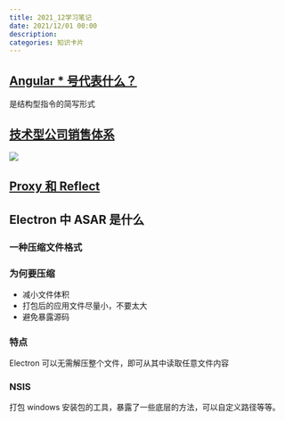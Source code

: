 ```yaml
---
title: 2021_12学习笔记
date: 2021/12/01 00:00
description:
categories: 知识卡片
---
```

## [Angular * 号代表什么？](https://stackoverflow.com/questions/40078189/angular-why-asterisk)
是结构型指令的简写形式

## [技术型公司销售体系](https://mp.weixin.qq.com/s?__biz=MjM5MzE3NzE1OA==&mid=2247498162&idx=1&sn=038738f34a98808fa7bd5065c35e46c2&chksm=a699b29b91ee3b8d3f0ebe9656e8b45ad64f3c31f438ba4fb6c8a0993ad981d93785b1869055&mpshare=1&scene=1&srcid=12109lYwsbfeCngwcIFiSgDr&sharer_sharetime=1639288325755&sharer_shareid=703dda51c230f59ac9e88b0f0dad80b0&version=3.1.19.90358&platform=mac#rd)

![](https://images.scar.site/20220417180459.png)
## [Proxy 和 Reflect](https://zh.javascript.info/proxy)

## Electron 中 ASAR 是什么
### 一种压缩文件格式

### 为何要压缩
* 减小文件体积
* 打包后的应用文件尽量小，不要太大
* 避免暴露源码
### 特点
Electron 可以无需解压整个文件，即可从其中读取任意文件内容

### NSIS
打包 windows 安装包的工具，暴露了一些底层的方法，可以自定义路径等等。